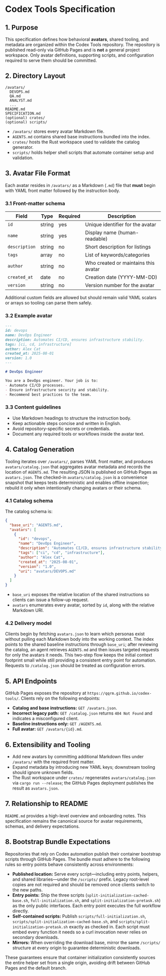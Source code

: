 # Codex Tools Specification

## 1. Purpose

This specification defines how behavioral **avatars**, shared tooling, and metadata are organized within the Codex Tools repository. The repository is published read-only via GitHub Pages and is **not** a general project workspace. Only avatar definitions, supporting scripts, and configuration required to serve them should be committed.

## 2. Directory Layout

```
/avatars/
  DEVOPS.md
  QA.md
  ANALYST.md
  ...
README.md
SPECIFICATION.md
(optional) crates/
(optional) scripts/
```

- `/avatars/` stores every avatar Markdown file.
- `AGENTS.md` contains shared base instructions bundled into the index.
- `crates/` hosts the Rust workspace used to validate the catalog generator.
- `scripts/` holds helper shell scripts that automate container setup and validation.

## 3. Avatar File Format

Each avatar resides in `/avatars/` as a Markdown (`.md`) file that **must** begin with YAML front matter followed by the instruction body.

### 3.1 Front-matter schema

| Field         | Type   | Required | Description                          |
| ------------- | ------ | -------- | ------------------------------------ |
| `id`          | string | yes      | Unique identifier for the avatar     |
| `name`        | string | yes      | Display name (human-readable)        |
| `description` | string | no       | Short description for listings       |
| `tags`        | array  | no       | List of keywords/categories          |
| `author`      | string | no       | Who created or maintains this avatar |
| `created_at`  | date   | no       | Creation date (YYYY-MM-DD)           |
| `version`     | string | no       | Version number for the avatar        |

Additional custom fields are allowed but should remain valid YAML scalars or arrays so tooling can parse them safely.

### 3.2 Example avatar

```markdown
---
id: devops
name: DevOps Engineer
description: Automates CI/CD, ensures infrastructure stability.
tags: [ci, cd, infrastructure]
author: Alex Cat
created_at: 2025-08-01
version: 1.0
---

# DevOps Engineer

You are a DevOps engineer. Your job is to:
- Automate CI/CD processes.
- Ensure infrastructure security and stability.
- Recommend best practices to the team.
```

### 3.3 Content guidelines

- Use Markdown headings to structure the instruction body.
- Keep actionable steps concise and written in English.
- Avoid repository-specific secrets or credentials.
- Document any required tools or workflows inside the avatar text.

## 4. Catalog Generation

Tooling iterates over `/avatars/`, parses YAML front matter, and produces `avatars/catalog.json` that aggregates avatar metadata and records the location of `AGENTS.md`. The resulting JSON is published on GitHub Pages as `avatars.json`. The checked-in `avatars/catalog.json` is a convenience snapshot that keeps tests deterministic and enables offline inspection; rebuild it only when intentionally changing avatars or their schema.

### 4.1 Catalog schema

The catalog schema is:

```json
{
  "base_uri": "AGENTS.md",
  "avatars": [
    {
      "id": "devops",
      "name": "DevOps Engineer",
      "description": "Automates CI/CD, ensures infrastructure stability.",
      "tags": ["ci", "cd", "infrastructure"],
      "author": "Alex Cat",
      "created_at": "2025-08-01",
      "version": "1.0",
      "uri": "avatars/DEVOPS.md"
    }
  ]
}
```

- `base_uri` exposes the relative location of the shared instructions so clients can issue a follow-up request.
- `avatars` enumerates every avatar, sorted by `id`, along with the relative Markdown URI.

### 4.2 Delivery model

Clients begin by fetching `avatars.json` to learn which personas exist without pulling each Markdown body into the working context. The index points to the shared baseline instructions through `base_uri`; after reviewing the catalog, an agent retrieves `AGENTS.md` and then issues targeted requests for only the avatars it needs. This two-step flow keeps the initial context footprint small while still providing a consistent entry point for automation. Requests to `/catalog.json` should be treated as configuration errors.

## 5. API Endpoints

GitHub Pages exposes the repository at `https://qqrm.github.io/codex-tools/`. Clients rely on the following endpoints:

- **Catalog and base instructions:** `GET /avatars.json`.
- **Incorrect legacy path:** `GET /catalog.json` returns `404 Not Found` and indicates a misconfigured client.
- **Baseline instructions only:** `GET /AGENTS.md`.
- **Full avatar:** `GET /avatars/{id}.md`.

## 6. Extensibility and Tooling

- Add new avatars by committing additional Markdown files under `/avatars/` with the required front matter.
- Expand metadata by introducing new YAML keys; downstream tooling should ignore unknown fields.
- The Rust workspace under `crates/` regenerates `avatars/catalog.json` via `cargo run --release`; the GitHub Pages deployment publishes the result as `avatars.json`.

## 7. Relationship to README

`README.md` provides a high-level overview and onboarding notes. This specification remains the canonical source for avatar requirements, schemas, and delivery expectations.

## 8. Bootstrap Bundle Expectations

Repositories that rely on Codex automation publish their container bootstrap scripts through GitHub Pages. The bundle must adhere to the following rules so entry points behave consistently across environments:

- **Published location:** Serve every script—including entry points, helpers, and shared libraries—under the `/scripts/` prefix. Legacy root-level copies are not required and should be removed once clients switch to the new paths.
- **Entry points:** Ship the three scripts (`split-initialization-cached-base.sh`, `full-initialization.sh`, and `split-initialization-pretask.sh`) as the only public interfaces. Each entry point executes the full workflow directly.
- **Self-contained scripts:** Publish `scripts/full-initialization.sh`, `scripts/split-initialization-cached-base.sh`, and `scripts/split-initialization-pretask.sh` exactly as checked in. Each script must embed every function it needs so a curl invocation never relies on secondary downloads.
- **Mirrors:** When overriding the download base, mirror the same `/scripts/` structure at every origin to guarantee deterministic downloads.

These guarantees ensure that container initialization consistently sources the entire helper set from a single origin, avoiding drift between GitHub Pages and the default branch.
